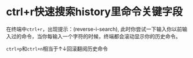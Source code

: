 # ctrl+r快速搜索history里命令关键字段

在终端中`ctrl+r`，出现提示：\(reverse-i-search\), 此时你尝试一下输入你以前输入过的命令，当你每输入一个字符的时候，终端都会滚动显示你的历史命令。

`ctrl+p`和`ctrl+n`相当于↑↓回滚翻阅历史命令

